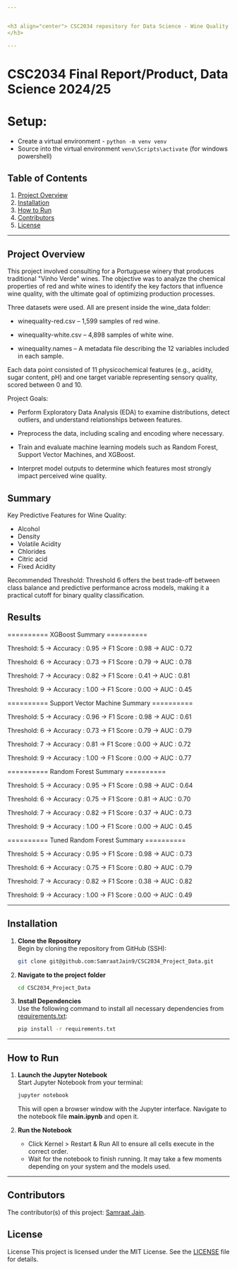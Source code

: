 ```yaml
---


<h3 align="center"> CSC2034 repository for Data Science - Wine Quality Prediction! This README will help you get started with cloning, setting up, and running the project.
</h3>

---
```


# CSC2034 Final Report/Product, Data Science 2024/25

# Setup:
- Create a virtual environment - ```python -m venv venv```
- Source into the virtual environment ```venv\Scripts\activate``` (for windows powershell)

## Table of Contents
1. [Project Overview](#project-overview)
2. [Installation](#installation)
3. [How to Run](#how-to-run)
4. [Contributors](#Contributors)
5. [License](#license)

---

## Project Overview
This project involved consulting for a Portuguese winery that produces traditional "Vinho Verde" wines. The objective was to analyze the chemical properties of red and white wines to identify the key factors that influence wine quality, with the ultimate goal of optimizing production processes.

Three datasets were used. All are present inside the wine_data folder:

- winequality-red.csv – 1,599 samples of red wine.

- winequality-white.csv – 4,898 samples of white wine.

- winequality.names – A metadata file describing the 12 variables included in each sample.

Each data point consisted of 11 physicochemical features (e.g., acidity, sugar content, pH) and one target variable representing sensory quality, scored between 0 and 10.

Project Goals:
- Perform Exploratory Data Analysis (EDA) to examine distributions, detect outliers, and understand relationships between features.

- Preprocess the data, including scaling and encoding where necessary.

- Train and evaluate machine learning models such as Random Forest, Support Vector Machines, and XGBoost.

- Interpret model outputs to determine which features most strongly impact perceived wine quality.

## Summary

Key Predictive Features for Wine Quality:
- Alcohol
- Density
- Volatile Acidity
- Chlorides
- Citric acid
- Fixed Acidity

Recommended Threshold: 
Threshold 6 offers the best trade-off between class balance and predictive performance across models, making it a practical cutoff for binary quality classification.

## Results

========== XGBoost Summary ==========

Threshold: 5
  → Accuracy : 0.95
  → F1 Score : 0.98
  → AUC      : 0.72

Threshold: 6
  → Accuracy : 0.73
  → F1 Score : 0.79
  → AUC      : 0.78

Threshold: 7
  → Accuracy : 0.82
  → F1 Score : 0.41
  → AUC      : 0.81

Threshold: 9
  → Accuracy : 1.00
  → F1 Score : 0.00
  → AUC      : 0.45

========== Support Vector Machine Summary ==========

Threshold: 5
  → Accuracy : 0.96
  → F1 Score : 0.98
  → AUC      : 0.61

Threshold: 6
  → Accuracy : 0.73
  → F1 Score : 0.79
  → AUC      : 0.79

Threshold: 7
  → Accuracy : 0.81
  → F1 Score : 0.00
  → AUC      : 0.72

Threshold: 9
  → Accuracy : 1.00
  → F1 Score : 0.00
  → AUC      : 0.77

========== Random Forest Summary ==========

Threshold: 5
  → Accuracy : 0.95
  → F1 Score : 0.98
  → AUC      : 0.64

Threshold: 6
  → Accuracy : 0.75
  → F1 Score : 0.81
  → AUC      : 0.70

Threshold: 7
  → Accuracy : 0.82
  → F1 Score : 0.37
  → AUC      : 0.73

Threshold: 9
  → Accuracy : 1.00
  → F1 Score : 0.00
  → AUC      : 0.45

========== Tuned Random Forest Summary ==========

Threshold: 5
  → Accuracy : 0.95
  → F1 Score : 0.98
  → AUC      : 0.73

Threshold: 6
  → Accuracy : 0.75
  → F1 Score : 0.80
  → AUC      : 0.79

Threshold: 7
  → Accuracy : 0.82
  → F1 Score : 0.38
  → AUC      : 0.82

Threshold: 9
  → Accuracy : 1.00
  → F1 Score : 0.00
  → AUC      : 0.49

---

## Installation

1. **Clone the Repository**  
   Begin by cloning the repository from GitHub (SSH):
   ```bash
   git clone git@github.com:SamraatJain9/CSC2034_Project_Data.git
2. **Navigate to the project folder**  
   ```bash
   cd CSC2034_Project_Data
3. **Install Dependencies**  
   Use the following command to install all necessary dependencies from [requirements.txt](requirements.txt):
   ```bash
   pip install -r requirements.txt
---

## How to Run

1. **Launch the Jupyter Notebook**  
   Start Jupyter Notebook from your terminal:
   ```bash
   jupyter notebook
   ```
   This will open a browser window with the Jupyter interface. Navigate to the notebook file **main.ipynb** and open it.

2. **Run the Notebook**  
   - Click Kernel > Restart & Run All to ensure all cells execute in the correct order.
   - Wait for the notebook to finish running. It may take a few moments depending on your system and the models used.

---

## Contributors
The contributor(s) of this project: [Samraat Jain](https://github.com/SamraatJain9).

## License
License
This project is licensed under the MIT License. See the [LICENSE](LICENSE) file for details.